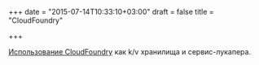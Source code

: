 +++
date = "2015-07-14T10:33:10+03:00"
draft = false
title = "CloudFoundry"

+++

<p><a href="https://developer.ibm.com/opentech/2015/07/09/cloudfoundry-services-keys-and-sample-go-service-broker/">Использование CloudFoundry</a> как k/v хранилища и сервис-лукапера.</p>

